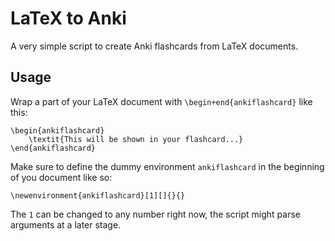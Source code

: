# LaTeX to Anki

A very simple script to create Anki flashcards from LaTeX documents.

## Usage

Wrap a part of your LaTeX document with `\begin+end{ankiflashcard}` like this:

```
\begin{ankiflashcard}
    \textit{This will be shown in your flashcard...}
\end{ankiflashcard}
```

Make sure to define the dummy environment `ankiflashcard` in the beginning of you document like so:

```
\newenvironment{ankiflashcard}[1][]{}{}
```

The `1` can be changed to any number right now, the script might parse arguments at a later stage.